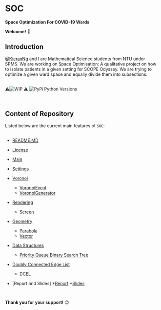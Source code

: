 # SOC
**Space Optimization For COVID-19 Wards**
<br/>

**Welcome!** :wave:
<br/>


## Introduction
[@KieranNg](https://github.com/KieranNg) and I are Mathematical Science students from NTU under SPMS.
We are working on Space Optimisation: A qualitative project on how to isolate patients in a given setting for SCOPE Odyssey. We are trying to optimize a given ward space and equally divide them into subsections.<br/>
<br/>

:warning:![WIP](https://img.shields.io/badge/Status-Work%20In%20Progress-red) :warning:
![PyPi Python Versions](https://img.shields.io/pypi/pyversions/yt2mp3.svg)

<br/>



## Content of Repository
Listed below are the current main features of `SOC`:<br/>
<br/>

* [README.MD](https://github.com/charutomo/SOC/blob/main/README.md)
* [License](https://github.com/charutomo/SOC/blob/main/LICENSE)
* [Main](https://github.com/charutomo/SOC/blob/main/main.py)
* [Settings](https://github.com/charutomo/SOC/blob/main/Settings.py)
* [Voronoi](https://github.com/charutomo/SOC/tree/main/Voronoi)
    * [VoronoiEvent](https://github.com/charutomo/SOC/blob/main/Voronoi/VoronoiEvent.py)
    * [VoronoiGenerator](https://github.com/charutomo/SOC/blob/main/Voronoi/VoronoiGenerator.py)

* [Rendering](https://github.com/charutomo/SOC/tree/main/Rendering)
    * [Screen](https://github.com/charutomo/SOC/blob/main/Rendering/Screen.py)
   
* [Geometry](https://github.com/charutomo/SOC/tree/main/Geometry)
    * [Parabola](https://github.com/charutomo/SOC/blob/main/Geometry/Parabola.py)
    * [Vector](https://github.com/charutomo/SOC/blob/main/Geometry/Parabola.py)
   
* [Data Structures](https://github.com/charutomo/SOC/tree/main/Data%20Structures)
    * [Priority Queue Binary Search Tree](https://github.com/charutomo/SOC/blob/main/Data%20Structures/Priority%20Queue%20Binary%20Search%20Tree.py)

* [Doubly Connected Edge List](https://github.com/charutomo/SOC/tree/main/DCEL)
    * [DCEL](https://github.com/charutomo/SOC/blob/main/DCEL/DCEL.py)

* [Report and Slides]
    *[Report](https://github.com/charutomo/SOC/blob/main/Report%20and%20Slides/Report%20SOC.pdf)
    *[Slides](https://github.com/charutomo/SOC/blob/main/Report%20and%20Slides/Slides%20SOC.pdf)

<br/>



**Thank you for your support!** :blush: